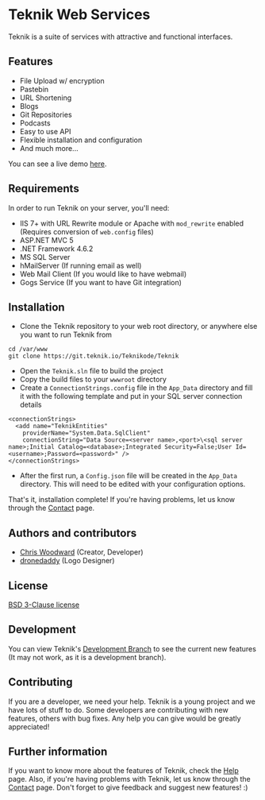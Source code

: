 # Teknik Web Services

Teknik is a suite of services with attractive and functional interfaces.

## Features
  * File Upload w/ encryption
  * Pastebin
  * URL Shortening
  * Blogs
  * Git Repositories
  * Podcasts
  * Easy to use API
  * Flexible installation and configuration
  * And much more...

You can see a live demo [here](https://www.teknik.io).

## Requirements
In order to run Teknik on your server, you'll need:

  * IIS 7+ with URL Rewrite module or Apache with `mod_rewrite` enabled (Requires conversion of `web.config` files)
  * ASP.NET MVC 5
  * .NET Framework 4.6.2
  * MS SQL Server
  * hMailServer (If running email as well)
  * Web Mail Client (If you would like to have webmail)
  * Gogs Service (If you want to have Git integration)

## Installation
  * Clone the Teknik repository to your web root directory, or anywhere else you want to run Teknik from

```nohighlight
cd /var/www
git clone https://git.teknik.io/Teknikode/Teknik
```

  * Open the `Teknik.sln` file to build the project
  * Copy the build files to your `wwwroot` directory
  * Create a `ConnectionStrings.config` file in the `App_Data` directory and fill it with the following template and put in your SQL server connection details

  ```nohighlight
  <connectionStrings>
    <add name="TeknikEntities"
      providerName="System.Data.SqlClient"
      connectionString="Data Source=<server name>,<port>\<sql server name>;Initial Catalog=<database>;Integrated Security=False;User Id=<username>;Password=<password>" />
  </connectionStrings>
  ```

  * After the first run, a `Config.json` file will be created in the `App_Data` directory. This will need to be edited with your configuration options.

That's it, installation complete! If you're having problems, let us know through the [Contact](https://contact.teknik.io/) page.

## Authors and contributors
  * [Chris Woodward](https://www.teknik.io) (Creator, Developer)
  * [dronedaddy](https://www.behance.net/dronedaddy) (Logo Designer)

## License
[BSD 3-Clause license](http://opensource.org/licenses/BSD-3-Clause)

## Development
You can view Teknik's [Development Branch](https://dev.teknik.io/) to see the current new features (It may not work, as it is a development branch).

## Contributing
If you are a developer, we need your help. Teknik is a young project and we have lots of stuff to do. Some developers are contributing with new features, others with bug fixes. Any help you can give would be greatly appreciated!

## Further information
If you want to know more about the features of Teknik, check the [Help](https://help.teknik.io/) page. Also, if you're having problems with Teknik, let us know through the [Contact](https://contact.teknik.io/) page. Don't forget to give feedback and suggest new features! :)
